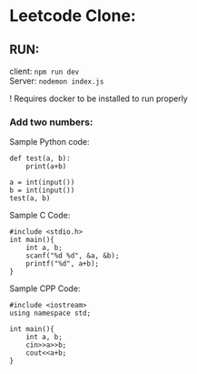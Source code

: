 # Leetcode Clone:

## RUN:
client: `npm run dev`<br>
Server: `nodemon index.js`<br>

! Requires docker to be installed to run properly


### Add two numbers:
Sample Python code:<br>

```
def test(a, b):
    print(a+b)

a = int(input())
b = int(input())
test(a, b)
```

Sample C Code:<br>
```
#include <stdio.h>
int main(){
    int a, b;
    scanf("%d %d", &a, &b);
    printf("%d", a+b);
}
```

Sample CPP Code:<br>
```
#include <iostream>
using namespace std;

int main(){
    int a, b;
    cin>>a>>b;
    cout<<a+b;
}
```

